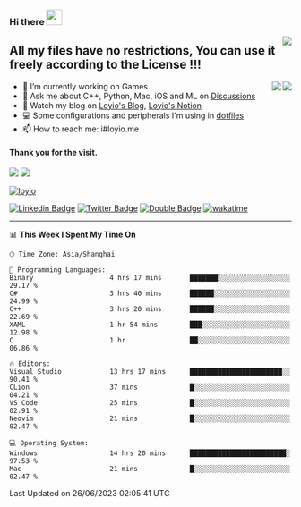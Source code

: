 <h3 align="left">Hi there <img src="https://media.giphy.com/media/hvRJCLFzcasrR4ia7z/giphy.gif" width="28"></h3>
<a align="right" href="https://github.com/loyio/loyio/blob/master/STAR/README.md"><img align="right" src="https://img.shields.io/badge/LOYIO-STAR-green" /></a>

## All my files have no restrictions, You can use it freely according to the License !!!

<a href="https://github.com/loyio#gh-light-mode-only">
     <img align="right"  src="https://loy-readme.vercel.app/api/top-langs/?username=loyio&langs_count=6&hide=css,html,jupyter%20notebook" />
</a>

<a href="https://github.com/loyio#gh-dark-mode-only">
  <img align="right"  src="https://loy-readme.vercel.app/api/top-langs/?username=loyio&langs_count=6&theme=slateorange&hide=css,html,jupyter%20notebook" />
</a>



- 🔭 I’m currently working on Games
- 💬 Ask me about C++, Python, Mac, iOS and ML on [Discussions](https://github.com/loyio/blog/discussions)
- 📔 Watch my blog on [Loyio's Blog](https://loyio.me), [Loyio's Notion](https://loyio.notion.site/loyio/Loyio-s-Dashboard-2f56bd29222a445ea9d9e8802a1ac83b)
- 💻 Some configurations and peripherals I'm using in [dotfiles](https://github.com/loyio/dotfiles)
- 📫 How to reach me: i#loyio.me


#### Thank you for the visit.
<img src="http://profile-counter.glitch.me/loyio/count.svg" />

<img src="https://loy-readme.vercel.app/api?username=loyio&show_icons=true&hide=stars&include_all_commits=true&hide_title=true&theme=slateorange" />

     

[![loyio](https://github-profile-trophy.vercel.app/?username=loyio&theme=onedark&column=4)](https://github.com/loyio)

[![Linkedin Badge](https://img.shields.io/badge/-@loyio-0077b5?style=flat-square&logo=Linkedin&logoColor=white&labelColor=0077b5&link=https://www.linkedin.com/in/loyio-hex-363172158/)](https://www.linkedin.com/in/loyio-hex-363172158/)
[![Twitter Badge](https://img.shields.io/badge/-@loyiome-1ca0f1?style=flat-square&labelColor=1ca0f1&logo=twitter&logoColor=white&link=https://twitter.com/loyiome)](https://twitter.com/loyiome)
[![Double Badge](https://img.shields.io/badge/@loyio-007722?style=flat&logo=Douban&logoColor=white)](https://www.douban.com/people/susmote)
[![wakatime](https://wakatime.com/badge/user/c0ddc104-5a20-41d1-ab9a-c4d9ea20a4d9.svg)](https://wakatime.com/@c0ddc104-5a20-41d1-ab9a-c4d9ea20a4d9)

-------
<!--START_SECTION:waka-->
📊 **This Week I Spent My Time On** 

```text
🕑︎ Time Zone: Asia/Shanghai

💬 Programming Languages: 
Binary                   4 hrs 17 mins       ███████░░░░░░░░░░░░░░░░░░   29.17 % 
C#                       3 hrs 40 mins       ██████░░░░░░░░░░░░░░░░░░░   24.99 % 
C++                      3 hrs 20 mins       ██████░░░░░░░░░░░░░░░░░░░   22.69 % 
XAML                     1 hr 54 mins        ███░░░░░░░░░░░░░░░░░░░░░░   12.98 % 
C                        1 hr                ██░░░░░░░░░░░░░░░░░░░░░░░   06.86 % 

🔥 Editors: 
Visual Studio            13 hrs 17 mins      ███████████████████████░░   90.41 % 
CLion                    37 mins             █░░░░░░░░░░░░░░░░░░░░░░░░   04.21 % 
VS Code                  25 mins             █░░░░░░░░░░░░░░░░░░░░░░░░   02.91 % 
Neovim                   21 mins             █░░░░░░░░░░░░░░░░░░░░░░░░   02.47 % 

💻 Operating System: 
Windows                  14 hrs 20 mins      ████████████████████████░   97.53 % 
Mac                      21 mins             █░░░░░░░░░░░░░░░░░░░░░░░░   02.47 % 
```


 Last Updated on 26/06/2023 02:05:41 UTC
<!--END_SECTION:waka-->
